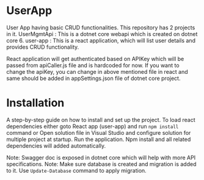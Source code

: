 # UserApp
User App having basic CRUD functionalities. This repository has 2 projects in it.
UserMgmtApi : This is a dotnet core webapi which is created on dotnet core 6. 
user-app : This is a react application, which will list user details and provides CRUD functionality.

React application will get authenticated based on APIKey which will be passed from apiCaller.js file and is hardcoded for now. 
If you want to change the apiKey, you can change in above mentioned file in react and same should be added in appSettings.json file of dotnet core project.


# Installation
A step-by-step guide on how to install and set up the project.
To load react dependencies either goto React app (user-app) and run `npm install` command
        or
Open solution file in Visual Studio and configure solution for multiple project at startup. Run the application. Npm install and all related dependencies will added automatically.

Note: Swagger doc is exposed in dotnet core which will help with more API specifications.
Note: Make sure database is created and migration is added to it. Use `Update-Database` command to apply migration.
